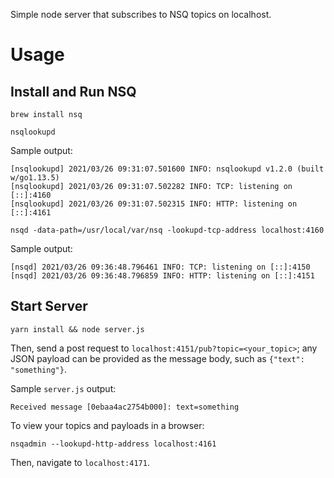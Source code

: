 Simple node server that subscribes to NSQ topics on localhost.

# Usage

## Install and Run NSQ

`brew install nsq`

`nsqlookupd`

Sample output:

```shell
[nsqlookupd] 2021/03/26 09:31:07.501600 INFO: nsqlookupd v1.2.0 (built w/go1.13.5)
[nsqlookupd] 2021/03/26 09:31:07.502282 INFO: TCP: listening on [::]:4160
[nsqlookupd] 2021/03/26 09:31:07.502315 INFO: HTTP: listening on [::]:4161
```

`nsqd -data-path=/usr/local/var/nsq -lookupd-tcp-address localhost:4160`

Sample output:

```shell
[nsqd] 2021/03/26 09:36:48.796461 INFO: TCP: listening on [::]:4150
[nsqd] 2021/03/26 09:36:48.796859 INFO: HTTP: listening on [::]:4151
```

## Start Server

`yarn install && node server.js`

Then, send a post request to `localhost:4151/pub?topic=<your_topic>`; any JSON payload can be provided as the message body, such as `{"text": "something"}`.

Sample `server.js` output:

```shell
Received message [0ebaa4ac2754b000]: text=something
```

To view your topics and payloads in a browser:

`nsqadmin --lookupd-http-address localhost:4161`

Then, navigate to `localhost:4171`.
